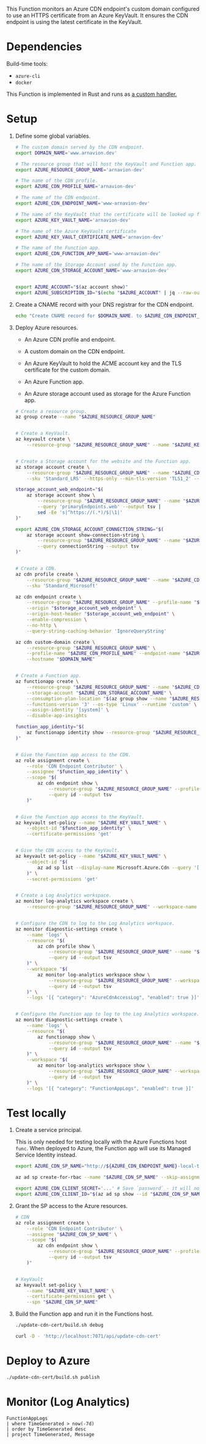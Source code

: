 This Function monitors an Azure CDN endpoint's custom domain configured to use an HTTPS certificate from an Azure KeyVault. It ensures the CDN endpoint is using the latest certificate in the KeyVault.


# Dependencies

Build-time tools:

- `azure-cli`
- `docker`

This Function is implemented in Rust and runs as [a custom handler.](https://docs.microsoft.com/en-us/azure/azure-functions/functions-custom-handlers)


# Setup

1. Define some global variables.

    ```sh
    # The custom domain served by the CDN endpoint.
    export DOMAIN_NAME='www.arnavion.dev'

    # The resource group that will host the KeyVault and Function app.
    export AZURE_RESOURCE_GROUP_NAME='arnavion-dev'

    # The name of the CDN profile.
    export AZURE_CDN_PROFILE_NAME='arnavion-dev'

    # The name of the CDN endpoint.
    export AZURE_CDN_ENDPOINT_NAME='www-arnavion-dev'

    # The name of the KeyVault that the certificate will be looked up from.
    export AZURE_KEY_VAULT_NAME='arnavion-dev'

    # The name of the Azure KeyVault certificate
    export AZURE_KEY_VAULT_CERTIFICATE_NAME='arnavion-dev'

    # The name of the Function app.
    export AZURE_CDN_FUNCTION_APP_NAME='www-arnavion-dev'

    # The name of the Storage Account used by the Function app.
    export AZURE_CDN_STORAGE_ACCOUNT_NAME='www-arnavion-dev'


    export AZURE_ACCOUNT="$(az account show)"
    export AZURE_SUBSCRIPTION_ID="$(echo "$AZURE_ACCOUNT" | jq --raw-output '.id')"
    ```

1. Create a CNAME record with your DNS registrar for the CDN endpoint.

    ```sh
    echo "Create CNAME record for $DOMAIN_NAME. to $AZURE_CDN_ENDPOINT_NAME.azureedge.net."
    ```

1. Deploy Azure resources.

    - An Azure CDN profile and endpoint.

    - A custom domain on the CDN endpoint.

    - An Azure KeyVault to hold the ACME account key and the TLS certificate for the custom domain.

    - An Azure Function app.

    - An Azure storage account used as storage for the Azure Function app.

    ```sh
    # Create a resource group.
    az group create --name "$AZURE_RESOURCE_GROUP_NAME"


    # Create a KeyVault.
    az keyvault create \
        --resource-group "$AZURE_RESOURCE_GROUP_NAME" --name "$AZURE_KEY_VAULT_NAME"


    # Create a Storage account for the website and the Function app.
    az storage account create \
        --resource-group "$AZURE_RESOURCE_GROUP_NAME" --name "$AZURE_CDN_STORAGE_ACCOUNT_NAME" \
        --sku 'Standard_LRS' --https-only --min-tls-version 'TLS1_2' --allow-blob-public-access false

    storage_account_web_endpoint="$(
        az storage account show \
            --resource-group "$AZURE_RESOURCE_GROUP_NAME" --name "$AZURE_CDN_STORAGE_ACCOUNT_NAME" \
            --query 'primaryEndpoints.web' --output tsv |
            sed -Ee 's|^https://(.*)/$|\1|'
    )"

    export AZURE_CDN_STORAGE_ACCOUNT_CONNECTION_STRING="$(
        az storage account show-connection-string \
            --resource-group "$AZURE_RESOURCE_GROUP_NAME" --name "$AZURE_CDN_STORAGE_ACCOUNT_NAME" \
            --query connectionString --output tsv
    )"


    # Create a CDN.
    az cdn profile create \
        --resource-group "$AZURE_RESOURCE_GROUP_NAME" --name "$AZURE_CDN_PROFILE_NAME" \
        --sku 'Standard_Microsoft'

    az cdn endpoint create \
        --resource-group "$AZURE_RESOURCE_GROUP_NAME" --profile-name "$AZURE_CDN_PROFILE_NAME" --name "$AZURE_CDN_ENDPOINT_NAME" \
        --origin "$storage_account_web_endpoint" \
        --origin-host-header "$storage_account_web_endpoint" \
        --enable-compression \
        --no-http \
        --query-string-caching-behavior 'IgnoreQueryString'

    az cdn custom-domain create \
        --resource-group "$AZURE_RESOURCE_GROUP_NAME" \
        --profile-name "$AZURE_CDN_PROFILE_NAME" --endpoint-name "$AZURE_CDN_ENDPOINT_NAME" --name "${DOMAIN_NAME//./-}" \
        --hostname "$DOMAIN_NAME"


    # Create a Function app.
    az functionapp create \
        --resource-group "$AZURE_RESOURCE_GROUP_NAME" --name "$AZURE_CDN_FUNCTION_APP_NAME" \
        --storage-account "$AZURE_CDN_STORAGE_ACCOUNT_NAME" \
        --consumption-plan-location "$(az group show --name "$AZURE_RESOURCE_GROUP_NAME" --query location --output tsv)" \
        --functions-version '3' --os-type 'Linux' --runtime 'custom' \
        --assign-identity '[system]' \
        --disable-app-insights

    function_app_identity="$(
        az functionapp identity show --resource-group "$AZURE_RESOURCE_GROUP_NAME" --name "$AZURE_CDN_FUNCTION_APP_NAME" --query principalId --output tsv
    )"


    # Give the Function app access to the CDN.
    az role assignment create \
        --role 'CDN Endpoint Contributor' \
        --assignee "$function_app_identity" \
        --scope "$(
            az cdn endpoint show \
                --resource-group "$AZURE_RESOURCE_GROUP_NAME" --profile-name "$AZURE_CDN_PROFILE_NAME" --name "$AZURE_CDN_ENDPOINT_NAME" \
                --query id --output tsv
        )"


    # Give the Function app access to the KeyVault.
    az keyvault set-policy --name "$AZURE_KEY_VAULT_NAME" \
        --object-id "$function_app_identity" \
        --certificate-permissions 'get'


    # Give the CDN access to the KeyVault.
    az keyvault set-policy --name "$AZURE_KEY_VAULT_NAME" \
        --object-id "$(
            az ad sp list --display-name Microsoft.Azure.Cdn --query '[0].objectId' --output tsv
        )" \
        --secret-permissions 'get'


    # Create a Log Analytics workspace.
    az monitor log-analytics workspace create \
        --resource-group "$AZURE_RESOURCE_GROUP_NAME" --workspace-name "$AZURE_LOG_ANALYTICS_WORKSPACE_NAME"


    # Configure the CDN to log to the Log Analytics workspace.
    az monitor diagnostic-settings create \
        --name 'logs' \
        --resource "$(
            az cdn profile show \
                --resource-group "$AZURE_RESOURCE_GROUP_NAME" --name "$AZURE_CDN_PROFILE_NAME" \
                --query id --output tsv
        )" \
        --workspace "$(
            az monitor log-analytics workspace show \
                --resource-group "$AZURE_RESOURCE_GROUP_NAME" --workspace-name "$AZURE_LOG_ANALYTICS_WORKSPACE_NAME" \
                --query id --output tsv
        )" \
        --logs '[{ "category": "AzureCdnAccessLog", "enabled": true }]'


    # Configure the Function app to log to the Log Analytics workspace.
    az monitor diagnostic-settings create \
        --name 'logs' \
        --resource "$(
            az functionapp show \
                --resource-group "$AZURE_RESOURCE_GROUP_NAME" --name "$AZURE_CDN_FUNCTION_APP_NAME" \
                --query id --output tsv
        )" \
        --workspace "$(
            az monitor log-analytics workspace show \
                --resource-group "$AZURE_RESOURCE_GROUP_NAME" --workspace-name "$AZURE_LOG_ANALYTICS_WORKSPACE_NAME" \
                --query id --output tsv
        )" \
        --logs '[{ "category": "FunctionAppLogs", "enabled": true }]'
    ```


# Test locally

1. Create a service principal.

    This is only needed for testing locally with the Azure Functions host `func`. When deployed to Azure, the Function app will use its Managed Service Identity instead.

    ```sh
    export AZURE_CDN_SP_NAME="http://${AZURE_CDN_ENDPOINT_NAME}-local-testing"

    az ad sp create-for-rbac --name "$AZURE_CDN_SP_NAME" --skip-assignment

    export AZURE_CDN_CLIENT_SECRET='...' # Save `password` - it will not appear again
    export AZURE_CDN_CLIENT_ID="$(az ad sp show --id "$AZURE_CDN_SP_NAME" --query appId --output tsv)"
    ```

1. Grant the SP access to the Azure resources.

    ```sh
    # CDN
    az role assignment create \
        --role 'CDN Endpoint Contributor' \
        --assignee "$AZURE_CDN_SP_NAME" \
        --scope "$(
            az cdn endpoint show \
                --resource-group "$AZURE_RESOURCE_GROUP_NAME" --profile-name "$AZURE_CDN_PROFILE_NAME" --name "$AZURE_CDN_ENDPOINT_NAME" \
                --query id --output tsv
        )"


    # KeyVault
    az keyvault set-policy \
        --name "$AZURE_KEY_VAULT_NAME" \
        --certificate-permissions get \
        --spn "$AZURE_CDN_SP_NAME"
    ```

1. Build the Function app and run it in the Functions host.

    ```sh
    ./update-cdn-cert/build.sh debug

    curl -D - 'http://localhost:7071/api/update-cdn-cert'
    ```


# Deploy to Azure

```sh
./update-cdn-cert/build.sh publish
```


# Monitor (Log Analytics)

```
FunctionAppLogs
| where TimeGenerated > now(-7d)
| order by TimeGenerated desc
| project TimeGenerated, Message
```
